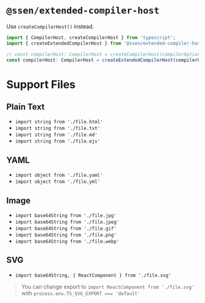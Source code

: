# `@ssen/extended-compiler-host`

Use `createCompilerHost()` instead.

```ts
import { CompilerHost, createCompilerHost } from 'typescript';
import { createExtendedCompilerHost } from '@ssen/extended-compiler-host';

// const compilerHost: CompilerHost = createCompilerHost(compilerOptions);
const compilerHost: CompilerHost = createExtendedCompilerHost(compilerOptions);
```

# Support Files

## Plain Text

- `import string from './file.html'`
- `import string from './file.txt'`
- `import string from './file.md'`
- `import string from './file.ejs'`

## YAML

- `import object from './file.yaml'`
- `import object from './file.yml'`

## Image

- `import base64String from './file.jpg'`
- `import base64String from './file.jpeg'`
- `import base64String from './file.gif'`
- `import base64String from './file.png'`
- `import base64String from './file.webp'`

## SVG

- `import base64String, { ReactComponent } from './file.svg'`

> You can change export to `import ReactComponent from './file.svg'` with `process.env.TS_SVG_EXPORT === 'default'`
